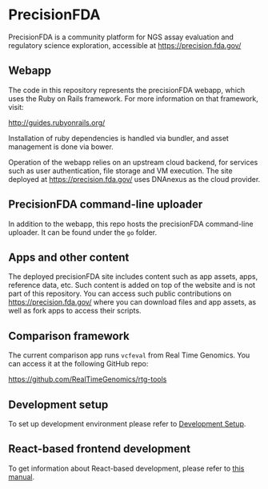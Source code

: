 # PrecisionFDA

PrecisionFDA is a community platform for NGS assay evaluation and
regulatory science exploration, accessible at https://precision.fda.gov/

## Webapp

The code in this repository represents the precisionFDA webapp, which
uses the Ruby on Rails framework. For more information on that framework,
visit:

http://guides.rubyonrails.org/

Installation of ruby dependencies is handled via bundler, and asset
management is done via bower.

Operation of the webapp relies on an upstream cloud backend, for
services such as user authentication, file storage and VM execution.
The site deployed at https://precision.fda.gov/ uses DNAnexus as the cloud
provider.

## PrecisionFDA command-line uploader

In addition to the webapp, this repo hosts the precisionFDA
command-line uploader. It can be found under the `go` folder.

## Apps and other content

The deployed precisionFDA site includes content such as app assets, apps,
reference data, etc. Such content is added on top of the website and is not
part of this repository. You can access such public contributions on
https://precision.fda.gov/ where you can download files and app assets,
as well as fork apps to access their scripts.

## Comparison framework

The current comparison app runs `vcfeval` from Real Time Genomics.
You can access it at the following GitHub repo:

https://github.com/RealTimeGenomics/rtg-tools

## Development setup

To set up development environment please refer to [Development Setup](docs/DEVELOPMENT_SETUP.md).

## React-based frontend development

To get information about React-based development, please refer to
[this manual](docs/REACT_FRONTEND_DEVELOPMENT.md).
